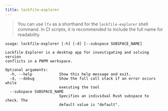 ```yaml
---
title: lockfile-explorer
---
```


> You can use `lfx` as a shorthand for the `lockfile-explorer` shell command. In CI scripts, it is recommended to include the full name for readability.

```
usage: lockfile-explorer [-h] [-d] [--subspace SUBSPACE_NAME]

Lockfile Explorer is a desktop app for investigating and solving version
conflicts in a PNPM workspace.

Optional arguments:
  -h, --help            Show this help message and exit.
  -d, --debug           Show the full call stack if an error occurs while
                        executing the tool
  --subspace SUBSPACE_NAME
                        Specifies an individual Rush subspace to check. The
                        default value is "default".
```
